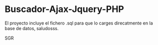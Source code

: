 # Buscador-Ajax-Jquery-PHP

El proyecto incluye el fichero .sql para que lo carges direcatmente en la base de datos, saludosss.

SGR
